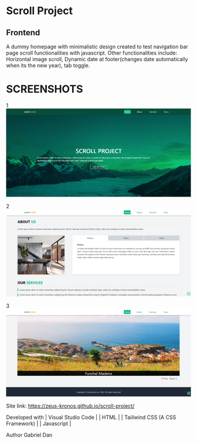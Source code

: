 # Scroll Project

## Frontend

A dummy homepage with minimalistic design created to test navigation bar page scroll functionalities with javascript.
Other functionalities include: Horizontal image scroll, Dynamic date at footer(changes date automatically when its the new year), tab toggle. 

# SCREENSHOTS

1
![](./heroimage.png)

2
![](./aboutpage.png)

3
![](./togglexfooter.png)

Site link: https://zeus-kronos.github.io/scroll-project/

Developed with
| Visual Studio Code | | HTML | | Taiilwind CSS (A CSS Framework) | | Javascript |

Author
Gabriel Dan
